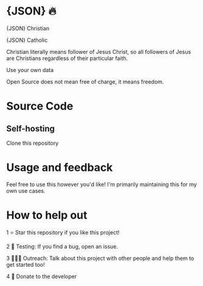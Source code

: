 # {JSON} 🔥
{JSON} Christian

{JSON} Catholic

Christian literally means follower of Jesus Christ, so all followers of Jesus are Christians regardless of their particular faith.

Use your own data

Open Source does not mean free of charge, it means freedom.



# Source Code
## Self-hosting

Clone this repository


# Usage and feedback
Feel free to use this however you'd like! I'm primarily maintaining this for my own use cases. 


# How to help out
1 ⭐ Star this repository if you like this project!

2 🧪 Testing: If you find a bug, open an issue.

3 🧑‍🤝‍🧑 Outreach: Talk about this project with other people and help them to get started too!

4 💸 Donate to the developer
